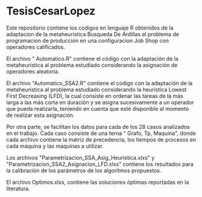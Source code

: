 # TesisCesarLopez
Este repositorio contiene los codigos en lenguaje R obtenidos de la adaptacion de la metaheuristica Busqueda De Ardillas al problema de programacion de producción en una configuracion Job Shop con operadores calificados.

El archivo " Automatico.R" contiene el código con la adaptación de la metaheuristica al problema estudiado considerando la asignación de operadores aleatoria.

El archivo "Automatico_SSA2.R" contiene el codigo con la adaptación de la metaheuristica al problema estudiado considerando la heurística Lowest First Decreasing (LFD), 
la cual consiste en ordenar las tareas de la más larga a las más corta en duración y se asigna sucesivamente a un operador que pueda realizarla, teniendo en cuenta que esté disponible al momento de realizar esta asignación. 

Por otra parte, se facilitan los datos para cada de los 28 casos analizados en el trabajo. Cada caso consiste de una terna " Grafo, Tp, Maquina", donde cada archivo contiene la matriz de precedencia, los tiempos de procesos en cada máquina y las maquinas a utilizar. 

Los archivos "Parametrizacion_SSA_Asig_Heuristica.xlxs" y "Parametrizacion_SSA2_Asignacion_LFD.xlxs" contiene los resultados para la calibración de los parámetros de los algoritmos propuestos. 

El archivo Optimos.xlxs, contiene las soluciones óptimas reportadas en la literatura. 
